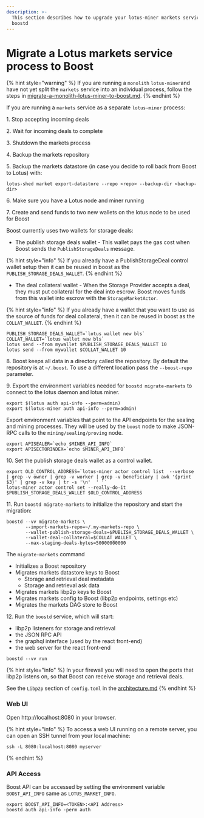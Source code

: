 ```yaml
---
description: >-
  This section describes how to upgrade your lotus-miner markets service to
  boostd
---
```


# Migrate a Lotus markets service process to Boost

{% hint style="warning" %}
If you are running a `monolith` `lotus-miner`and have not yet split the `markets` service into an individual process, follow the steps in [migrate-a-monolith-lotus-miner-to-boost.md](migrate-a-monolith-lotus-miner-to-boost.md "mention").
{% endhint %}

If you are running a `markets` service as a separate `lotus-miner` process:

1\. Stop accepting incoming deals

2\. Wait for incoming deals to complete

3\. Shutdown the markets process

4\. Backup the markets repository

5\. Backup the markets datastore (in case you decide to roll back from Boost to Lotus) with:

```
lotus-shed market export-datastore --repo <repo> --backup-dir <backup-dir>
```

6\. Make sure you have a Lotus node and miner running

7\. Create and send funds to two new wallets on the lotus node to be used for Boost

&#x20;   Boost currently uses two wallets for storage deals:

* The publish storage deals wallet - This wallet pays the gas cost when Boost sends the `PublishStorageDeals` message.

{% hint style="info" %}
If you already have a PublishStorageDeal control wallet setup then it can be reused in boost as the `PUBLISH_STORAGE_DEALS_WALLET`.
{% endhint %}

* The deal collateral wallet - When the Storage Provider accepts a deal, they must put collateral for the deal into escrow. Boost moves funds from this wallet into escrow with the `StorageMarketActor`.

{% hint style="info" %}
If you already have a wallet that you want to use as the source of funds for deal collateral, then it can be reused in boost as the `COLLAT_WALLET`.
{% endhint %}

```
PUBLISH_STORAGE_DEALS_WALLET=`lotus wallet new bls`
COLLAT_WALLET=`lotus wallet new bls`
lotus send --from mywallet $PUBLISH_STORAGE_DEALS_WALLET 10
lotus send --from mywallet $COLLAT_WALLET 10
```

8\. Boost keeps all data in a directory called the repository. By default the repository is at `~/.boost`. To use a different location pass the `--boost-repo` parameter.

9\. Export the environment variables needed for `boostd migrate-markets` to connect to the lotus daemon and lotus miner.

```
export $(lotus auth api-info --perm=admin)
export $(lotus-miner auth api-info --perm=admin)
```

Export environment variables that point to the API endpoints for the sealing and mining processes. They will be used by the `boost` node to make JSON-RPC calls to the `mining/sealing/proving` node.

```
export APISEALER=`echo $MINER_API_INFO`
export APISECTORINDEX=`echo $MINER_API_INFO`
```

10\. Set the publish storage deals wallet as a control wallet.

```
export OLD_CONTROL_ADDRESS=`lotus-miner actor control list  --verbose | grep -v owner | grep -v worker | grep -v beneficiary | awk '{print $3}' | grep -v key | tr -s '\n'  ' '`
lotus-miner actor control set --really-do-it $PUBLISH_STORAGE_DEALS_WALLET $OLD_CONTROL_ADDRESS
```

11\. Run `boostd migrate-markets` to initialize the repository and start the migration:

```
boostd --vv migrate-markets \
       --import-markets-repo=~/.my-markets-repo \
       --wallet-publish-storage-deals=$PUBLISH_STORAGE_DEALS_WALLET \
       --wallet-deal-collateral=$COLLAT_WALLET \
       --max-staging-deals-bytes=50000000000
```

The `migrate-markets` command

* Initializes a Boost repository
* Migrates markets datastore keys to Boost
  * Storage and retrieval deal metadata
  * Storage and retrieval ask data
* Migrates markets libp2p keys to Boost
* Migrates markets config to Boost (libp2p endpoints, settings etc)
* Migrates the markets DAG store to Boost

12\. Run the `boostd` service, which will start:

* libp2p listeners for storage and retrieval
* the JSON RPC API
* the graphql interface (used by the react front-end)
* the web server for the react front-end

```
boostd --vv run
```

{% hint style="info" %}
In your firewall you will need to open the ports that libp2p listens on, so that Boost can receive storage and retrieval deals.

See the `Libp2p` section of `config.toml` in the [architecture.md](../boost-architecture/architecture.md "mention")
{% endhint %}

### Web UI

Open http://localhost:8080 in your browser.

{% hint style="info" %}
To access a web UI running on a remote server, you can open an SSH tunnel from your local machine:

```
ssh -L 8080:localhost:8080 myserver
```
{% endhint %}

### API Access

Boost API can be accessed by setting the environment variable `BOOST_API_INFO` same as `LOTUS_MARKET_INFO`.&#x20;

```
export BOOST_API_INFO=<TOKEN>:<API Address>
boostd auth api-info -perm auth
```
